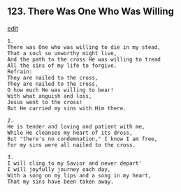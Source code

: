 
## 123.  There Was One Who Was Willing
[edit](https://docs.google.com/document/d/1CL81lYnmS%2DoA3uyiDgMuduesJuMG%2DbZG/edit?mode=html)




    1.
    There was One who was willing to die in my stead, 
    That a soul so unworthy might live, 
    And the path to the cross He was willing to tread 
    All the sins of my life to forgive. 
    Refrain:
    They are nailed to the cross, 
    They are nailed to the cross, 
    O how much He was willing to bear! 
    With what anguish and loss, 
    Jesus went to the cross! 
    But He carried my sins with Him there. 

    2.
    He is tender and loving and patient with me, 
    While He cleanses my heart of its dross, 
    But "there's no condemnation," I know I am free, 
    For my sins were all nailed to the cross. 

    3.
    I will cling to my Savior and never depart' 
    I will joyfully journey each day, 
    With a song on my lips and a song in my heart, 
    That my sins have been taken away.
